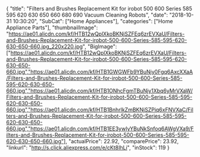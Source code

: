{
	"title": "Filters and Brushes Replacement Kit for irobot 500 600 Series 585 595 620 630 650 660 680 690 Vacuum Cleaning Robots",
	"date": "2018-10-31 10:30:20",
	"SubCat": ["Home Appliances"],
	"categories": ["Home Appliance Parts"],
	"thumbnailImage": "https://ae01.alicdn.com/kf/HTB12wQplXkoBKNjSZFEq6zrEVXaU/Filters-and-Brushes-Replacement-Kit-for-irobot-500-600-Series-585-595-620-630-650-660.jpg_220x220.jpg",
	"BigImage": ["https://ae01.alicdn.com/kf/HTB12wQplXkoBKNjSZFEq6zrEVXaU/Filters-and-Brushes-Replacement-Kit-for-irobot-500-600-Series-585-595-620-630-650-660.jpg","https://ae01.alicdn.com/kf/HTB1GWGWFb9YBuNjy0Fgq6AxcXXaA/Filters-and-Brushes-Replacement-Kit-for-irobot-500-600-Series-585-595-620-630-650-660.jpg","https://ae01.alicdn.com/kf/HTB1ONhcFgmTBuNjy1Xbq6yMrVXaW/Filters-and-Brushes-Replacement-Kit-for-irobot-500-600-Series-585-595-620-630-650-660.jpg","https://ae01.alicdn.com/kf/HTB1BnhrlkZmBKNjSZPiq6xFNVXaC/Filters-and-Brushes-Replacement-Kit-for-irobot-500-600-Series-585-595-620-630-650-660.jpg","https://ae01.alicdn.com/kf/HTB1EE3ywIyYBuNkSnfoq6AWgVXa9/Filters-and-Brushes-Replacement-Kit-for-irobot-500-600-Series-585-595-620-630-650-660.jpg"],
	"actualPrice": 22.92,
	"comparePrice": 23.92,
	"linkurl": "http://s.click.aliexpress.com/e/cKt8IhLi",
	"inStock": 119
}
